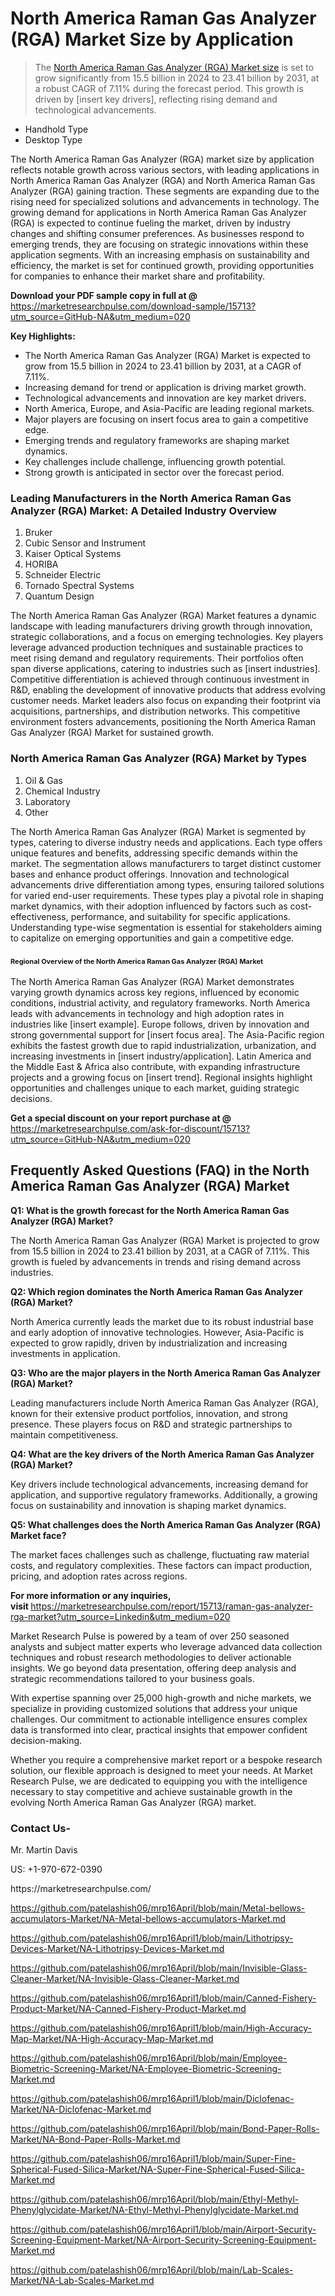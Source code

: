 <h1>North America Raman Gas Analyzer (RGA) Market&nbsp;Size by Application</h1><blockquote><p>The <a href="https://marketresearchpulse.com/download-sample/15713?utm_source=GitHub-NA&amp;utm_medium=020">North America Raman Gas Analyzer (RGA) Market size</a> is set to grow significantly from 15.5 billion in 2024 to 23.41 billion by 2031, at a robust CAGR of 7.11% during the forecast period. This growth is driven by [insert key drivers], reflecting rising demand and technological advancements.</p></blockquote><ul><li>Handhold Type<li> Desktop Type</li></ul><p>The North America Raman Gas Analyzer (RGA) market size by application reflects notable growth across various sectors, with leading applications in North America Raman Gas Analyzer (RGA) and North America Raman Gas Analyzer (RGA) gaining traction. These segments are expanding due to the rising need for specialized solutions and advancements in technology. The growing demand for applications in North America Raman Gas Analyzer (RGA) is expected to continue fueling the market, driven by industry changes and shifting consumer preferences. As businesses respond to emerging trends, they are focusing on strategic innovations within these application segments. With an increasing emphasis on sustainability and efficiency, the market is set for continued growth, providing opportunities for companies to enhance their market share and profitability.</p><p><strong>Download your PDF sample copy in full at @ </strong><a href="https://marketresearchpulse.com/download-sample/15713?utm_source=GitHub-NA&amp;utm_medium=020">https://marketresearchpulse.com/download-sample/15713?utm_source=GitHub-NA&amp;utm_medium=020</a></p><p><strong>Key Highlights: </strong></p><ul><li>The North America Raman Gas Analyzer (RGA) Market is expected to grow from 15.5 billion in 2024 to 23.41 billion by 2031, at a CAGR of 7.11%.</li><li>Increasing demand for trend or application is driving market growth.</li><li>Technological advancements and innovation are key market drivers.</li><li>North America, Europe, and Asia-Pacific are leading regional markets.</li><li>Major players are focusing on insert focus area to gain a competitive edge.</li><li>Emerging trends and regulatory frameworks are shaping market dynamics.</li><li>Key challenges include challenge, influencing growth potential.</li><li>Strong growth is anticipated in sector over the forecast period.</li></ul><h3>Leading Manufacturers in the North America Raman Gas Analyzer (RGA) Market: A Detailed Industry Overview</h3><ol><li>Bruker</li><li>Cubic Sensor and Instrument</li><li>Kaiser Optical Systems</li><li>HORIBA</li><li>Schneider Electric</li><li>Tornado Spectral Systems</li><li>Quantum Design</li></ol><div class="flex max-w-full flex-col flex-grow"><div class="min-h-8 text-message flex w-full flex-col items-end gap-2 whitespace-normal break-words [.text-message+&amp;]:mt-5" dir="auto" data-message-author-role="assistant" data-message-id="fd8432e4-4910-450d-b182-61b7bfb0a01f" data-message-model-slug="gpt-4o"><div class="flex w-full flex-col gap-1 empty:hidden first:pt-[3px]"><div class="markdown prose w-full break-words dark:prose-invert light"><p>The North America Raman Gas Analyzer (RGA) Market features a dynamic landscape with leading manufacturers driving growth through innovation, strategic collaborations, and a focus on emerging technologies. Key players leverage advanced production techniques and sustainable practices to meet rising demand and regulatory requirements. Their portfolios often span diverse applications, catering to industries such as [insert industries]. Competitive differentiation is achieved through continuous investment in R&amp;D, enabling the development of innovative products that address evolving customer needs. Market leaders also focus on expanding their footprint via acquisitions, partnerships, and distribution networks. This competitive environment fosters advancements, positioning the North America Raman Gas Analyzer (RGA) Market for sustained growth.</p></div></div></div></div><h3>North America Raman Gas Analyzer (RGA) Market by Types</h3><ol><li>Oil & Gas<li> Chemical Industry<li> Laboratory<li> Other</li></ol><div class="flex max-w-full flex-col flex-grow"><div class="min-h-8 text-message flex w-full flex-col items-end gap-2 whitespace-normal break-words [.text-message+&amp;]:mt-5" dir="auto" data-message-author-role="assistant" data-message-id="084470be-0bb7-4664-bddf-5156b4f41249" data-message-model-slug="gpt-4o-mini"><div class="flex w-full flex-col gap-1 empty:hidden first:pt-[3px]"><div class="markdown prose w-full break-words dark:prose-invert light"><p>The North America Raman Gas Analyzer (RGA) Market is segmented by types, catering to diverse industry needs and applications. Each type offers unique features and benefits, addressing specific demands within the market. The segmentation allows manufacturers to target distinct customer bases and enhance product offerings. Innovation and technological advancements drive differentiation among types, ensuring tailored solutions for varied end-user requirements. These types play a pivotal role in shaping market dynamics, with their adoption influenced by factors such as cost-effectiveness, performance, and suitability for specific applications. Understanding type-wise segmentation is essential for stakeholders aiming to capitalize on emerging opportunities and gain a competitive edge.</p></div></div></div></div><h3><span style="font-size: 11px;">Regional Overview of the North America Raman Gas Analyzer (RGA) Market</span></h3><div class="flex max-w-full flex-col flex-grow"><div class="min-h-8 text-message flex w-full flex-col items-end gap-2 whitespace-normal break-words [.text-message+&amp;]:mt-5" dir="auto" data-message-author-role="assistant" data-message-id="e9038762-ce64-4e30-91c9-9bd413514231" data-message-model-slug="gpt-4o-mini"><div class="flex w-full flex-col gap-1 empty:hidden first:pt-[3px]"><div class="markdown prose w-full break-words dark:prose-invert light"><p>The North America Raman Gas Analyzer (RGA) Market demonstrates varying growth dynamics across key regions, influenced by economic conditions, industrial activity, and regulatory frameworks. North America leads with advancements in technology and high adoption rates in industries like [insert example]. Europe follows, driven by innovation and strong governmental support for [insert focus area]. The Asia-Pacific region exhibits the fastest growth due to rapid industrialization, urbanization, and increasing investments in [insert industry/application]. Latin America and the Middle East &amp; Africa also contribute, with expanding infrastructure projects and a growing focus on [insert trend]. Regional insights highlight opportunities and challenges unique to each market, guiding strategic decisions.</p></div></div></div></div><p><strong>Get a special discount on your report purchase at @ </strong><a href="https://marketresearchpulse.com/ask-for-discount/15713?utm_source=GitHub-NA&amp;utm_medium=020">https://marketresearchpulse.com/ask-for-discount/15713?utm_source=GitHub-NA&amp;utm_medium=020</a></p><h2>Frequently Asked Questions (FAQ) in the North America Raman Gas Analyzer (RGA) Market</h2><p><strong>Q1: What is the growth forecast for the North America Raman Gas Analyzer (RGA) Market?</strong></p><p>The North America Raman Gas Analyzer (RGA) Market is projected to grow from 15.5 billion in 2024 to 23.41 billion by 2031, at a CAGR of 7.11%. This growth is fueled by advancements in trends and rising demand across industries.</p><p><strong>Q2: Which region dominates the North America Raman Gas Analyzer (RGA) Market?</strong></p><p>North America currently leads the market due to its robust industrial base and early adoption of innovative technologies. However, Asia-Pacific is expected to grow rapidly, driven by industrialization and increasing investments in application.</p><p><strong>Q3: Who are the major players in the North America Raman Gas Analyzer (RGA) Market?</strong></p><p>Leading manufacturers include North America Raman Gas Analyzer (RGA), known for their extensive product portfolios, innovation, and strong presence. These players focus on R&amp;D and strategic partnerships to maintain competitiveness.</p><p><strong>Q4: What are the key drivers of the North America Raman Gas Analyzer (RGA) Market?</strong></p><p>Key drivers include technological advancements, increasing demand for application, and supportive regulatory frameworks. Additionally, a growing focus on sustainability and innovation is shaping market dynamics.</p><p><strong>Q5: What challenges does the North America Raman Gas Analyzer (RGA) Market face?</strong></p><p>The market faces challenges such as challenge, fluctuating raw material costs, and regulatory complexities. These factors can impact production, pricing, and adoption rates across regions.</p><p><strong>For more information or any inquiries, visit&nbsp;</strong><a href="https://marketresearchpulse.com/report/15713/raman-gas-analyzer-rga-market?utm_source=Linkedin&utm_medium=020">https://marketresearchpulse.com/report/15713/raman-gas-analyzer-rga-market?utm_source=Linkedin&utm_medium=020</a></p><p>Market Research Pulse is powered by a team of over 250 seasoned analysts and subject matter experts who leverage advanced data collection techniques and robust research methodologies to deliver actionable insights. We go beyond data presentation, offering deep analysis and strategic recommendations tailored to your business goals.</p><p>With expertise spanning over 25,000 high-growth and niche markets, we specialize in providing customized solutions that address your unique challenges. Our commitment to actionable intelligence ensures complex data is transformed into clear, practical insights that empower confident decision-making.</p><p>Whether you require a comprehensive market report or a bespoke research solution, our flexible approach is designed to meet your needs. At Market Research Pulse, we are dedicated to equipping you with the intelligence necessary to stay competitive and achieve sustainable growth in the evolving North America Raman Gas Analyzer (RGA) market.</p><h3><strong>Contact Us-</strong></h3><p>Mr. Martin Davis</p><p>US: +1-970-672-0390</p><p>https://marketresearchpulse.com/</p><p><a href="https://github.com/patelashish06/mrp16April/blob/main/Metal-bellows-accumulators-Market/NA-Metal-bellows-accumulators-Market.md">https://github.com/patelashish06/mrp16April/blob/main/Metal-bellows-accumulators-Market/NA-Metal-bellows-accumulators-Market.md</a></p><p><a href="https://github.com/patelashish06/mrp16April1/blob/main/Lithotripsy-Devices-Market/NA-Lithotripsy-Devices-Market.md">https://github.com/patelashish06/mrp16April1/blob/main/Lithotripsy-Devices-Market/NA-Lithotripsy-Devices-Market.md</a></p><p><a href="https://github.com/patelashish06/mrp16April/blob/main/Invisible-Glass-Cleaner-Market/NA-Invisible-Glass-Cleaner-Market.md">https://github.com/patelashish06/mrp16April/blob/main/Invisible-Glass-Cleaner-Market/NA-Invisible-Glass-Cleaner-Market.md</a></p><p><a href="https://github.com/patelashish06/mrp16April1/blob/main/Canned-Fishery-Product-Market/NA-Canned-Fishery-Product-Market.md">https://github.com/patelashish06/mrp16April1/blob/main/Canned-Fishery-Product-Market/NA-Canned-Fishery-Product-Market.md</a></p><p><a href="https://github.com/patelashish06/mrp16April1/blob/main/High-Accuracy-Map-Market/NA-High-Accuracy-Map-Market.md">https://github.com/patelashish06/mrp16April1/blob/main/High-Accuracy-Map-Market/NA-High-Accuracy-Map-Market.md</a></p><p><a href="https://github.com/patelashish06/mrp16April/blob/main/Employee-Biometric-Screening-Market/NA-Employee-Biometric-Screening-Market.md">https://github.com/patelashish06/mrp16April/blob/main/Employee-Biometric-Screening-Market/NA-Employee-Biometric-Screening-Market.md</a></p><p><a href="https://github.com/patelashish06/mrp16April1/blob/main/Diclofenac-Market/NA-Diclofenac-Market.md">https://github.com/patelashish06/mrp16April1/blob/main/Diclofenac-Market/NA-Diclofenac-Market.md</a></p><p><a href="https://github.com/patelashish06/mrp16April/blob/main/Bond-Paper-Rolls-Market/NA-Bond-Paper-Rolls-Market.md">https://github.com/patelashish06/mrp16April/blob/main/Bond-Paper-Rolls-Market/NA-Bond-Paper-Rolls-Market.md</a></p><p><a href="https://github.com/patelashish06/mrp16April1/blob/main/Super-Fine-Spherical-Fused-Silica-Market/NA-Super-Fine-Spherical-Fused-Silica-Market.md">https://github.com/patelashish06/mrp16April1/blob/main/Super-Fine-Spherical-Fused-Silica-Market/NA-Super-Fine-Spherical-Fused-Silica-Market.md</a></p><p><a href="https://github.com/patelashish06/mrp16April/blob/main/Ethyl-Methyl-Phenylglycidate-Market/NA-Ethyl-Methyl-Phenylglycidate-Market.md">https://github.com/patelashish06/mrp16April/blob/main/Ethyl-Methyl-Phenylglycidate-Market/NA-Ethyl-Methyl-Phenylglycidate-Market.md</a></p><p><a href="https://github.com/patelashish06/mrp16April1/blob/main/Airport-Security-Screening-Equipment-Market/NA-Airport-Security-Screening-Equipment-Market.md">https://github.com/patelashish06/mrp16April1/blob/main/Airport-Security-Screening-Equipment-Market/NA-Airport-Security-Screening-Equipment-Market.md</a></p><p><a href="https://github.com/patelashish06/mrp16April/blob/main/Lab-Scales-Market/NA-Lab-Scales-Market.md">https://github.com/patelashish06/mrp16April/blob/main/Lab-Scales-Market/NA-Lab-Scales-Market.md</a></p>